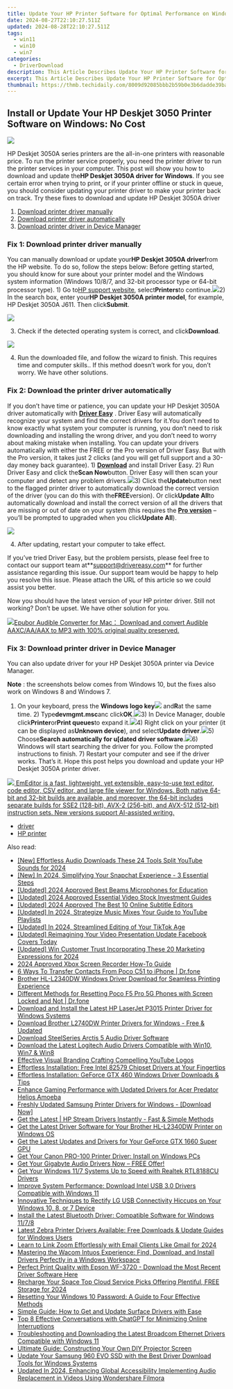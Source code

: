 ```yaml
---
title: Update Your HP Printer Software for Optimal Performance on Windows 10 or 11
date: 2024-08-27T22:10:27.511Z
updated: 2024-08-28T22:10:27.511Z
tags:
  - win11
  - win10
  - win7
categories:
  - DriverDownload
description: This Article Describes Update Your HP Printer Software for Optimal Performance on Windows 10 or 11
excerpt: This Article Describes Update Your HP Printer Software for Optimal Performance on Windows 10 or 11
thumbnail: https://thmb.techidaily.com/8009d92085bbb2b59b0e3b6dadde39baefbadc66eb27ccbe212107fc43a67273.jpg
---
```


## Install or Update Your HP Deskjet 3050 Printer Software on Windows: No Cost

![](https://images.drivereasy.com/wp-content/uploads/2018/06/img_5b14b2e2a10d1.jpg)

HP Deskjet 3050A series printers are the all-in-one printers with reasonable price. To run the printer service properly, you need the printer driver to run the printer services in your computer. This post will show you how to download and update the**HP Deskjet 3050A driver for Windows**. If you see certain error when trying to print, or if your printer offline or stuck in queue, you should consider updating your printer driver to make your printer back on track. Try these fixes to download and update HP Deskjet 3050A driver

1. [Download printer driver manually](https://tools.techidaily.com/drivereasy/download/)
2. [Download printer driver automatically](https://tools.techidaily.com/drivereasy/download/)
3. [Download printer driver in Device Manager](https://tools.techidaily.com/drivereasy/download/)

### Fix 1: Download printer driver manually

You can manually download or update your**HP Deskjet 3050A driver**from the HP website. To do so, follow the steps below: Before getting started, you should know for sure about your printer model and the Windows system information (Windows 10/8/7, and 32-bit processor type or 64-bit processor type). 1) Go to[HP support website](https://support.hp.com/drivers), select**Printers**to continue.![](https://images.drivereasy.com/wp-content/uploads/2018/06/img_5b11087268976.jpg)2) In the search box, enter your**HP Deskjet 3050A printer model**, for example, HP Deskjet 3050A J611\. Then click**Submit**.

![](https://images.drivereasy.com/wp-content/uploads/2018/06/img_5b14aff392de9.png)

3) Check if the detected operating system is correct, and click**Download**.

![](https://images.drivereasy.com/wp-content/uploads/2018/06/img_5b14b0298d963.jpg)

4) Run the downloaded file, and follow the wizard to finish. This requires time and computer skills.. If this method doesn’t work for you, don’t worry. We have other solutions.

### Fix 2: Download the printer driver automatically

If you don’t have time or patience, you can update your HP Deskjet 3050A driver automatically with **[Driver Easy](https://tools.techidaily.com/drivereasy/download/)** . Driver Easy will automatically recognize your system and find the correct drivers for it.You don’t need to know exactly what system your computer is running, you don’t need to risk downloading and installing the wrong driver, and you don’t need to worry about making mistake when installing. You can update your drivers automatically with either the FREE or the Pro version of Driver Easy. But with the Pro version, it takes just 2 clicks (and you will get full support and a 30-day money back guarantee). 1) **[Download](https://tools.techidaily.com/drivereasy/download/)** and install Driver Easy. 2) Run Driver Easy and click the**Scan Now**button. Driver Easy will then scan your computer and detect any problem drivers.![](https://images.drivereasy.com/wp-content/uploads/2018/06/img_5b11094416ece.jpg)3) Click the**Update**button next to the flagged printer driver to automatically download the correct version of the driver (you can do this with the**FREE**version). Or click**Update All**to automatically download and install the correct version of all the drivers that are missing or out of date on your system (this requires the **[Pro version](https://tools.techidaily.com/drivereasy/download/)** – you’ll be prompted to upgraded when you click**Update All**).

![](https://images.drivereasy.com/wp-content/uploads/2018/06/img_5b14b2092d99f.jpg)

4) After updating, restart your computer to take effect.

 If you’ve tried Driver Easy, but the problem persists, please feel free to contact our support team at**<support@drivereasy.com>** for further assistance regarding this issue. Our support team would be happy to help you resolve this issue. Please attach the URL of this article so we could assist you better.

Now you should have the latest version of your HP printer driver. Still not working? Don’t be upset. We have other solution for you.

<!-- affiliate ads begin -->
<a href="https://secure.2checkout.com/order/checkout.php?PRODS=4713565&QTY=1&AFFILIATE=108875&CART=1"><img src="https://www.epubor.com/images/uppic/audible-converter-interface.png" border="0">Epubor Audible Converter for Mac： Download and convert Audible AAXC/AA/AAX to MP3 with 100% original quality preserved.</a>
<!-- affiliate ads end -->
### Fix 3: Download printer driver in Device Manager

You can also update driver for your HP Deskjet 3050A printer via Device Manager.

**Note** : the screenshots below comes from Windows 10, but the fixes also work on Windows 8 and Windows 7.

1) On your keyboard, press the **Windows logo key![](https://images.drivereasy.com/wp-content/uploads/2017/09/img_59b0b16974940.png)** and**R**at the same time. 2) Type**devmgmt.msc**anc click**OK**.![](https://images.drivereasy.com/wp-content/uploads/2018/06/img_5b110c6e575f0.jpg)3) In Device Manager, double click**Printer**or**Print queues**to expand it.![](https://images.drivereasy.com/wp-content/uploads/2018/05/img_5af26e71b4a11.png)4) Right click on your printer (it can be displayed as**Unknown device**), and select**Update driver**.![](https://images.drivereasy.com/wp-content/uploads/2018/05/img_5af26ed419e84.png)5) Choose**Search automatically for u\[dated driver software**.![](https://images.drivereasy.com/wp-content/uploads/2018/05/img_5af26efde74b2.png)6) Windows will start searching the driver for you. Follow the prompted instructions to finish. 7) Restart your computer and see if the driver works. That’s it. Hope this post helps you download and update your HP Deskjet 3050A printer driver.

<!-- affiliate ads begin -->
<a href="https://shop.emeditor.com/order/checkout.php?PRODS=4610657&QTY=1&AFFILIATE=108875&CART=1"><img src="https://www.emeditor.com/wp-content/uploads/2024/06/emeditor_chat_ai.png" border="0">
EmEditor is a fast, lightweight, yet extensible, easy-to-use text editor, code editor, CSV editor, and large file viewer for Windows. Both native 64-bit and 32-bit builds are available, and moreover, the 64-bit includes separate builds for SSE2 (128-bit), AVX-2 (256-bit), and AVX-512 (512-bit) instruction sets. New versions support AI-assisted writing.</a>
<!-- affiliate ads end -->
* [driver](https://tools.techidaily.com/drivereasy/download/)
* [HP printer](https://tools.techidaily.com/drivereasy/download/)

<ins class="adsbygoogle"
     style="display:block"
     data-ad-format="autorelaxed"
     data-ad-client="ca-pub-7571918770474297"
     data-ad-slot="1223367746"></ins>



<ins class="adsbygoogle"
     style="display:block"
     data-ad-client="ca-pub-7571918770474297"
     data-ad-slot="8358498916"
     data-ad-format="auto"
     data-full-width-responsive="true"></ins>

<span class="atpl-alsoreadstyle">Also read:</span>
<div><ul>
<li><a href="https://facebook-video-share.techidaily.com/new-effortless-audio-downloads-these-24-tools-split-youtube-sounds-for-2024/"><u>[New] Effortless Audio Downloads  These 24 Tools Split YouTube Sounds for 2024</u></a></li>
<li><a href="https://snapchat-videos.techidaily.com/new-in-2024-simplifying-your-snapchat-experience-3-essential-steps/"><u>[New] In 2024, Simplifying Your Snapchat Experience - 3 Essential Steps</u></a></li>
<li><a href="https://screen-video-capture.techidaily.com/updated-2024-approved-best-beams-microphones-for-education/"><u>[Updated] 2024 Approved  Best Beams  Microphones for Education</u></a></li>
<li><a href="https://facebook-video-footage.techidaily.com/updated-2024-approved-essential-video-stock-investment-guides/"><u>[Updated] 2024 Approved  Essential Video Stock Investment Guides</u></a></li>
<li><a href="https://fox-helps.techidaily.com/updated-2024-approved-the-best-10-online-subtitle-editors/"><u>[Updated] 2024 Approved  The Best 10 Online Subtitle Editors</u></a></li>
<li><a href="https://youtube-lab.techidaily.com/ed-in-2024-strategize-music-mixes-your-guide-to-youtube-playlists/"><u>[Updated] In 2024, Strategize Music Mixes  Your Guide to YouTube Playlists</u></a></li>
<li><a href="https://vp-tips.techidaily.com/updated-in-2024-streamlined-editing-of-your-tiktok-age/"><u>[Updated] In 2024, Streamlined Editing of Your TikTok Age</u></a></li>
<li><a href="https://facebook-video-content.techidaily.com/updated-reimagining-your-video-presentation-update-facebook-covers-today/"><u>[Updated] Reimagining Your Video Presentation  Update Facebook Covers Today</u></a></li>
<li><a href="https://article-posts.techidaily.com/updated-win-customer-trust-incorporating-these-20-marketing-expressions-for-2024/"><u>[Updated] Win Customer Trust  Incorporating These 20 Marketing Expressions for 2024</u></a></li>
<li><a href="https://digital-screen-recording.techidaily.com/2024-approved-xbox-screen-recorder-how-to-guide/"><u>2024 Approved  Xbox Screen Recorder How-To Guide</u></a></li>
<li><a href="https://blog-min.techidaily.com/6-ways-to-transfer-contacts-from-poco-c51-to-iphone-drfone-by-drfone-transfer-from-android-transfer-from-android/"><u>6 Ways To Transfer Contacts From Poco C51 to iPhone | Dr.fone</u></a></li>
<li><a href="https://driver-download.techidaily.com/brother-hl-l2340dw-windows-driver-download-for-seamless-printing-experience/"><u>Brother HL-L2340DW Windows Driver Download for Seamless Printing Experience</u></a></li>
<li><a href="https://techidaily.com/different-methods-for-resetting-poco-f5-pro-5g-phones-with-screen-locked-and-not-drfone-by-drfone-reset-android-reset-android/"><u>Different Methods for Resetting Poco F5 Pro 5G Phones with Screen Locked and Not | Dr.fone</u></a></li>
<li><a href="https://driver-download.techidaily.com/download-and-install-the-latest-hp-laserjet-p3015-printer-driver-for-windows-systems/"><u>Download and Install the Latest HP LaserJet P3015 Printer Driver for Windows Systems</u></a></li>
<li><a href="https://driver-download.techidaily.com/download-brother-l2740dw-printer-drivers-for-windows-free-and-updated/"><u>Download Brother L2740DW Printer Drivers for Windows - Free & Updated</u></a></li>
<li><a href="https://driver-download.techidaily.com/download-steelseries-arctis-5-audio-driver-software/"><u>Download SteelSeries Arctis 5 Audio Driver Software</u></a></li>
<li><a href="https://driver-download.techidaily.com/download-the-latest-logitech-audio-drivers-compatible-with-win10-win7-and-win8/"><u>Download the Latest Logitech Audio Drivers Compatible with Win10, Win7 & Win8</u></a></li>
<li><a href="https://youtube-lab.techidaily.com/tive-visual-branding-crafting-compelling-youtube-logos/"><u>Effective Visual Branding  Crafting Compelling YouTube Logos</u></a></li>
<li><a href="https://driver-download.techidaily.com/effortless-installation-free-intel-82579-chipset-drivers-at-your-fingertips/"><u>Effortless Installation: Free Intel 82579 Chipset Drivers at Your Fingertips</u></a></li>
<li><a href="https://driver-download.techidaily.com/effortless-installation-geforce-gtx-460-windows-driver-downloads-and-tips/"><u>Effortless Installation: GeForce GTX 460 Windows Driver Downloads & Tips</u></a></li>
<li><a href="https://driver-download.techidaily.com/enhance-gaming-performance-with-updated-drivers-for-acer-predator-helios-amoeba/"><u>Enhance Gaming Performance with Updated Drivers for Acer Predator Helios Amoeba</u></a></li>
<li><a href="https://driver-download.techidaily.com/freshly-updated-samsung-printer-drivers-for-windows-download-now/"><u>Freshly Updated Samsung Printer Drivers for Windows - [Download Now]</u></a></li>
<li><a href="https://driver-download.techidaily.com/get-the-latest-hp-stream-drivers-instantly-fast-and-simple-methods/"><u>Get the Latest | HP Stream Drivers Instantly - Fast & Simple Methods</u></a></li>
<li><a href="https://driver-download.techidaily.com/get-the-latest-driver-software-for-your-brother-hl-l2340dw-printer-on-windows-os/"><u>Get the Latest Driver Software for Your Brother HL-L2340DW Printer on Windows OS</u></a></li>
<li><a href="https://driver-download.techidaily.com/get-the-latest-updates-and-drivers-for-your-geforce-gtx-1660-super-gpu/"><u>Get the Latest Updates and Drivers for Your GeForce GTX 1660 Super GPU</u></a></li>
<li><a href="https://driver-download.techidaily.com/get-your-canon-pro-100-printer-driver-install-on-windows-pcs/"><u>Get Your Canon PRO-100 Printer Driver: Install on Windows PCs</u></a></li>
<li><a href="https://driver-download.techidaily.com/get-your-gigabyte-audio-drivers-now-free-offer/"><u>Get Your Gigabyte Audio Drivers Now – FREE Offer!</u></a></li>
<li><a href="https://driver-download.techidaily.com/get-your-windows-117-systems-up-to-speed-with-realtek-rtl8188cu-drivers/"><u>Get Your Windows 11/7 Systems Up to Speed with Realtek RTL8188CU Drivers</u></a></li>
<li><a href="https://driver-download.techidaily.com/improve-system-performance-download-intel-usb-30-drivers-compatible-with-windows-11/"><u>Improve System Performance: Download Intel USB 3.0 Drivers Compatible with Windows 11</u></a></li>
<li><a href="https://driver-download.techidaily.com/innovative-techniques-to-rectify-lg-usb-connectivity-hiccups-on-your-windows-10-8-or-7-device/"><u>Innovative Techniques to Rectify LG USB Connectivity Hiccups on Your Windows 10, 8, or 7 Device</u></a></li>
<li><a href="https://driver-download.techidaily.com/install-the-latest-bluetooth-driver-compatible-software-for-windows-1178/"><u>Install the Latest Bluetooth Driver: Compatible Software for Windows 11/7/8</u></a></li>
<li><a href="https://driver-download.techidaily.com/latest-zebra-printer-drivers-available-free-downloads-and-update-guides-for-windows-users/"><u>Latest Zebra Printer Drivers Available: Free Downloads & Update Guides for Windows Users</u></a></li>
<li><a href="https://extra-guidance.techidaily.com/learn-to-link-zoom-effortlessly-with-email-clients-like-gmail-for-2024/"><u>Learn to Link Zoom Effortlessly with Email Clients Like Gmail for 2024</u></a></li>
<li><a href="https://driver-download.techidaily.com/mastering-the-wacom-intuos-experience-find-download-and-install-drivers-perfectly-in-a-windows-workspace/"><u>Mastering the Wacom Intuos Experience: Find, Download, and Install Drivers Perfectly in a Windows Workspace</u></a></li>
<li><a href="https://driver-download.techidaily.com/perfect-print-quality-with-epson-wf-3720-download-the-most-recent-driver-software-here/"><u>Perfect Print Quality with Epson WF-3720 - Download the Most Recent Driver Software Here</u></a></li>
<li><a href="https://extra-skills.techidaily.com/recharge-your-space-top-cloud-service-picks-offering-plentiful-free-storage-for-2024/"><u>Recharge Your Space  Top Cloud Service Picks Offering Plentiful, FREE Storage for 2024</u></a></li>
<li><a href="https://tech-recovery.techidaily.com/resetting-your-windows-10-password-a-guide-to-four-effective-methods/"><u>Resetting Your Windows 10 Password: A Guide to Four Effective Methods</u></a></li>
<li><a href="https://driver-download.techidaily.com/simple-guide-how-to-get-and-update-surface-drivers-with-ease/"><u>Simple Guide: How to Get and Update Surface Drivers with Ease</u></a></li>
<li><a href="https://tech-haven.techidaily.com/top-8-effective-conversations-with-chatgpt-for-minimizing-online-interruptions/"><u>Top 8 Effective Conversations with ChatGPT for Minimizing Online Interruptions</u></a></li>
<li><a href="https://driver-download.techidaily.com/troubleshooting-and-downloading-the-latest-broadcom-ethernet-drivers-compatible-with-windows-11/"><u>Troubleshooting and Downloading the Latest Broadcom Ethernet Drivers Compatible with Windows 11</u></a></li>
<li><a href="https://tech-renaissance.techidaily.com/ultimate-guide-constructing-your-own-diy-projector-screen/"><u>Ultimate Guide: Constructing Your Own DIY Projector Screen</u></a></li>
<li><a href="https://driver-download.techidaily.com/update-your-samsung-960-evo-ssd-with-the-best-driver-download-tools-for-windows-systems/"><u>Update Your Samsung 960 EVO SSD with the Best Driver Download Tools for Windows Systems</u></a></li>
<li><a href="https://sound-tweaking.techidaily.com/updated-in-2024-enhancing-global-accessibility-implementing-audio-replacement-in-videos-using-wondershare-filmora/"><u>Updated In 2024, Enhancing Global Accessibility Implementing Audio Replacement in Videos Using Wondershare Filmora</u></a></li>
</ul></div>
